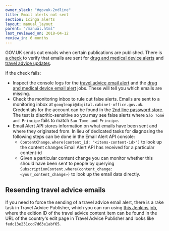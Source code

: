 ```yaml
---
owner_slack: "#govuk-2ndline"
title: Email alerts not sent
section: Icinga alerts
layout: manual_layout
parent: "/manual.html"
last_reviewed_on: 2018-04-12
review_in: 6 months
---
```


GOV.UK sends out emails when certain publications are published. There
is [a check](https://github.com/alphagov/email-alert-monitoring) to
verify that emails are sent for [drug and medical device alerts](https://www.gov.uk/drug-device-alerts)
and [travel advice updates](https://www.gov.uk/foreign-travel-advice).

If the check fails:

* Inspect the console logs for the [travel advice email alert](https://deploy.publishing.service.gov.uk/job/travel-advice-email-alert-check/) and the [drug and medical device email alert](https://deploy.publishing.service.gov.uk/job/email-alert-check/) jobs. These will tell you which emails are missing.
* Check the monitoring inbox to rule out false alerts. Emails are sent to a monitoring inbox at `googleapi@digital.cabinet-office.gov.uk`. Credentials for the account can be found in the [2nd line password store](https://github.com/alphagov/govuk-secrets/tree/master/pass/2ndline/google-accounts). The test is diacritic-sensitive so you may see false alerts where `São Tomé and Principe` fails to match `Sao Tome and Principe`.
* Email Alert API stores information on what emails have been sent and where they originated from. In lieu of dedicated tasks for diagnosing the following steps can be done in the Email Alert API console:
  * `ContentChange.where(content_id: "<items-content-id>")` to look up the content changes Email Alert API has received for a particular content-id
  * Given a particular content change you can monitor whether this should have been sent to people by querying `SubscriptionContent.where(content_change: <your_content_change>)` to look up the email data directly.

## Resending travel advice emails

If you need to force the sending of a travel advice email alert, there
is a rake task in Travel Advice Publisher, which you can run using
[this Jenkins job](https://deploy.staging.publishing.service.gov.uk/job/run-rake-task/parambuild/?TARGET_APPLICATION=travel-advice-publisher&MACHINE=backend-1.backend&RAKE_TASK=email_alerts:trigger%5BPUT_EDITION_ID_HERE%5D),
where the edition ID of the travel advice content item can be found in
the URL of the country's edit page in Travel Advice Publisher and
looks like `fedc13e231ccd7d63e1abf65`.
